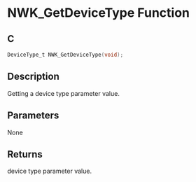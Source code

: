 # NWK_GetDeviceType Function

## C

```c
DeviceType_t NWK_GetDeviceType(void);
```

## Description

 Getting a device type parameter value.

## Parameters

 None 

## Returns

 device type parameter value. 

